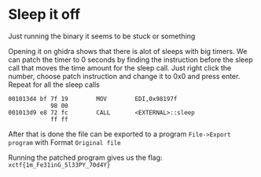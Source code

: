 # Sleep it off

Just running the binary it seems to be stuck or something

Opening it on ghidra shows that there is alot of sleeps with big timers. We can patch the timer to 0 seconds by finding the instruction before the sleep call that moves the time amount for the sleep call. Just right click the number, choose patch instruction and change it to 0x0 and press enter. Repeat for all the sleep calls

```
001013d4 bf 7f 19        MOV        EDI,0x98197f
            98 00
001013d9 e8 72 fc        CALL       <EXTERNAL>::sleep
            ff ff

```

After that is done the file can be exported to a program `File->Export program` with Format `Original file`

Running the patched program gives us the flag: `xctf{1m_Fe31inG_5l33PY_70d4Y}`